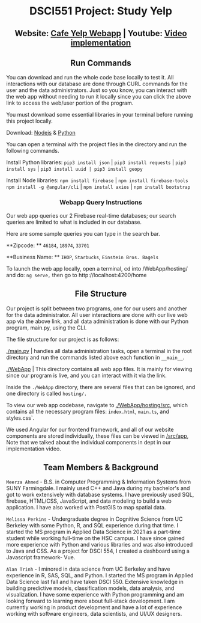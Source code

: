 <h1 align="center">DSCI551 Project: Study Yelp</h1>

<h2 align="center">
  Website: <a href="https://dsci551-finalproject-756e6.web.app/home">Cafe Yelp Webapp</a> | 
  Youtube: <a href="https://www.youtube.com/watch?v=jvr61s6kXJ0&ab_channel=AlanTrinh">Video implementation</a>
</h2>

<h2 align="center">Run Commands</h2>

You can download and run the whole code base locally to test it. All interactions with our database are done through CURL commands for the user and the data administrators. Just so you know, you can interact with the web app without needing to run it locally since you can click the above link to access the web/user portion of the program. 

You must download some essential libraries in your terminal before running this project locally.

Download: [Nodejs](https://nodejs.org/en/download/current) & [Python](https://www.python.org/downloads/) 

You can open a terminal with the project files in the directory and run the following commands.

Install Python libraries: 
`pip3 install json` | `pip3 install requests` | `pip3 install sys` | `pip3 install uuid | pip3 install geopy`

Install Node libraries: 
`npm install firebase` | `npm install firebase-tools` `npm install -g @angular/cli` | `npm install axios` | `npm install bootstrap`

<h3 align="center">Webapp Query Instructions</h3>
Our web app queries our 2 Firebase real-time databases; our search queries are limited to what is included in our database. 

Here are some sample queries you can type in the search bar. 

**Zipcode: ** `46184`, `18974`, `33701`

**Business Name: ** `IHOP`, `Starbucks`, `Einstein Bros. Bagels` 


To launch the web app locally, open a terminal, cd into /WebApp/hosting/ and do: `ng serve,` then go to http://localhost:4200/home 

<h2 align="center">File Structure</h2>

Our project is split between two programs, one for our users and another for the data administrator. All user interactions are done with our live web app via the above link, and all data administration is done with our Python program, main.py, using the CLI. 

The file structure for our project is as follows:

[./main.py](/main.py) | handles all data administration tasks, open a terminal in the root directory and run the commands listed above each function in `__main__`. 

[./WebApp](/WebApp/) | This directory contains all web app files. It is mainly for viewing since our program is live, and you can interact with it via the link.   
  
Inside the `./WebApp` directory, there are several files that can be ignored, and one directory is called `hosting/.`

To view our web app codebase, navigate to [./WebApp/hosting/src](/WebApp/hosting/src), which contains all the necessary program files: `index.html`, `main.ts`, and styles.css`.

We used Angular for our frontend framework, and all of our website components are stored individually, these files can be viewed in [/src/app](/WebApp/hosting/src/app), Note that we talked about the individual components in dept in our implementation video. 


<h2 align="center">Team Members & Background</h2>

`Meerza Ahmed` - B.S. in Computer Programming & Information Systems from SUNY Farmingdale. I mainly used C++ and Java during my bachelor's and got to work extensively with database systems. I have previously used SQL, firebase, HTML/CSS, JavaScript, and data modeling to build a web application. I have also worked with PostGIS to map spatial data.

`Melissa Perkins` - Undergraduate degree in Cognitive Science from UC Berkeley with some Python, R, and SQL experience during that time. I started the MS program in Applied Data Science in 2021 as a part-time student while working full-time on the HSC campus. I have since gained more experience with Python and various libraries and was also introduced to Java and CSS. As a project for DSCI 554, I created a dashboard using a Javascript framework- Vue.

`Alan Trinh` - I minored in data science from UC Berkeley and have experience in R, SAS, SQL, and Python. I started the MS program in Applied Data Science last fall and have taken DSCI 550. Extensive knowledge in building predictive models, classification models, data analysis, and visualization. I have some experience with Python programming and am looking forward to learning more about full-stack development. I am currently working in product development and have a lot of experience working with software engineers, data scientists, and UI/UX designers.
